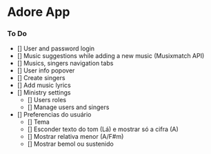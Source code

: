 # Adore App

### To Do
- [] User and password login
- [] Music suggestions while adding a new music (Musixmatch API)
- [] Musics, singers navigation tabs
- [] User info popover
- [] Create singers
- [] Add music lyrics
- [] Ministry settings
  - [] Users roles
  - [] Manage users and singers
- [] Preferencias do usuário
  - [] Tema
  - [] Esconder texto do tom (Lá) e mostrar só a cifra (A)
  - [] Mostrar relativa menor (A/F#m)
  - [] Mostrar bemol ou sustenido